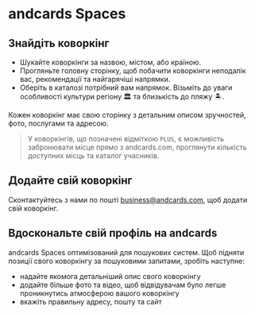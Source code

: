 # andcards Spaces

## Знайдіть коворкінг

* Шукайте коворкінги за назвою, містом, або країною.
* Прогляньте головну сторінку, щоб побачити коворкінги неподалік вас, рекомендації та найгарячіші напрямки.
* Оберіть в каталозі потрібний вам напрямок. Візьміть до уваги особливості культури регіону 🏛  та близькість до пляжу 🏝.

Кожен коворкінг має свою сторінку з детальним описом зручностей, фото, послугами та адресою.

> У коворкінгів, що позначені відміткою `PLUS`, є можливість забронювати місце прямо з andcards.com, проглянути кількість доступних місць та каталог учасників.

## Додайте свій коворкінг

Сконтактуйтесь з нами по пошті business@andcards.com, щоб додати свій коворкінг.

## Вдоскональте свій профіль на andcards

andcards Spaces оптимізований для пошукових систем. Щоб підняти позиції свого коворкінгу за пошуковими запитами, зробіть наступне:

* надайте якомога детальніший опис свого коворкінгу
* додайте більше фото та відео, щоб відвідувачам було легше проникнутись атмосферою вашого коворкінгу
* вкажіть правильну адресу, пошту та сайт

